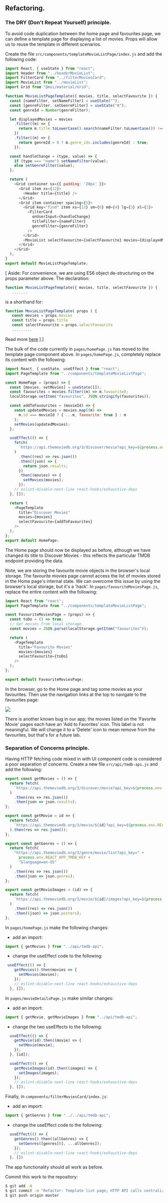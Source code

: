 ## Refactoring.

### The DRY (Don't Repeat Yourself) principle.

To avoid code duplication between the home page and favourites page, we can define a template page for displaying a list of movies. Props will allow us to reuse the template in different scenarios.

Create the file `src/components/templateMovieListPage/index.js` and add the following code:

```js
import React, { useState } from "react";
import Header from "../headerMovieList";
import FilterCard from "../filterMoviesCard";
import MovieList from "../movieList";
import Grid from "@mui/material/Grid";

function MovieListPageTemplate({ movies, title, selectFavourite }) {
  const [nameFilter, setNameFilter] = useState("");
  const [genreFilter, setGenreFilter] = useState("0");
  const genreId = Number(genreFilter);

  let displayedMovies = movies
    .filter((m) => {
      return m.title.toLowerCase().search(nameFilter.toLowerCase()) !== -1;
    })
    .filter((m) => {
      return genreId > 0 ? m.genre_ids.includes(genreId) : true;
    });

  const handleChange = (type, value) => {
    if (type === "name") setNameFilter(value);
    else setGenreFilter(value);
  };

  return (
    <Grid container sx={{ padding: '20px' }}>
      <Grid item xs={12}>
        <Header title={title} />
      </Grid>
      <Grid item container spacing={5}>
        <Grid key="find" item xs={12} sm={6} md={4} lg={3} xl={2}>
          <FilterCard
            onUserInput={handleChange}
            titleFilter={nameFilter}
            genreFilter={genreFilter}
          />
        </Grid>
        <MovieList selectFavourite={selectFavourite} movies={displayedMovies}></MovieList>
      </Grid>
    </Grid>
  );
}
export default MovieListPageTemplate;
```
[ Aside: For convenience, we are using ES6 object de-structuring on the props parameter above. The declaration: 
~~~js
function MovieListPageTemplate({ movies, title, selectFavourite }) {
   .......
~~~
is a shorthand for:
~~~js
function MovieListPageTemplate( props ) {
   const movies = props.movies
   const title = props.title
   const selectFavourite = props.selectFavourite
   .........
~~~
Read more [here](https://dmitripavlutin.com/javascript-object-destructuring/)
].]

The bulk of the code currently in `pages/homePage.js` has moved to the template page component above. In `pages/homePage.js`, completely replace its content with the following:
```js
import React, { useState, useEffect } from "react";
import PageTemplate from "../components/templateMovieListPage";

const HomePage = (props) => {
  const [movies, setMovies] = useState([]);
  const favourites = movies.filter((m) => m.favourite);
  localStorage.setItem("favourites", JSON.stringify(favourites));

  const addToFavourites = (movieId) => {
    const updatedMovies = movies.map((m) =>
      m.id === movieId ? { ...m, favourite: true } : m
    );
    setMovies(updatedMovies);
  };

  useEffect(() => {
    fetch(
      `https://api.themoviedb.org/3/discover/movie?api_key=${process.env.REACT_APP_TMDB_KEY}&language=en-US&include_adult=false&page=1`
    )
      .then((res) => res.json())
      .then((json) => {
        return json.results;
      })
      .then((movies) => {
        setMovies(movies);
      });
    // eslint-disable-next-line react-hooks/exhaustive-deps
  }, []);

  return (
    <PageTemplate
      title="Discover Movies"
      movies={movies}
      selectFavourite={addToFavourites}
    />
  );
};
export default HomePage;
```
The Home page should now be displayed as before, although we have changed its title to Discover Movies - this reflects the particular TMDB endpoint providing the data. 

Note, we are storing the favourite movie objects in the browser's local storage. The favourite movies page cannot access the list of movies stored in the Home page's internal state. We can overcome this issue by using the browser's local storage, but it's a 'hack'. In `pages/favouriteMoviesPage.js`, replace the entire content with the following:

```js
import React from "react";
import PageTemplate from "../components/templateMovieListPage";

const FavouriteMoviesPage = (props) => {
  const toDo = () => true;
  // Get movies from local storage.
  const movies = JSON.parse(localStorage.getItem("favourites")); 

  return (
    <PageTemplate
      title="Favourite Movies"
      movies={movies}
      selectFavourite={toDo}
    />
  );
};

export default FavouriteMoviesPage;
```
In the browser, go to the Home page and tag some movies as your favourites. Then use the navigation links at the top to navigate to the favourites page:

![][favpage]

There is another known bug in our app; the movies listed on the 'Favorite Movie' pages each have an 'Add to Favorites' icon. This label is not meaningful. We will change it to a 'Delete' icon to mean remove from the favourites, but that's for a future lab.

### Separation of Concerns principle.

Having HTTP fetching code mixed in with UI component code is considered a poor separation of concerns. Create a new file `src/api/tmdb-api.js` and add the following:

```js
export const getMovies = () => {
  return fetch(
    `https://api.themoviedb.org/3/discover/movie?api_key=${process.env.REACT_APP_TMDB_KEY}&language=en-US&include_adult=false&page=1`
  )
    .then(res => res.json())
    .then(json => json.results);
};

export const getMovie = id => {
  return fetch(
    `https://api.themoviedb.org/3/movie/${id}?api_key=${process.env.REACT_APP_TMDB_KEY}`
  ).then(res => res.json());
};

export const getGenres = () => {
  return fetch(
    "https://api.themoviedb.org/3/genre/movie/list?api_key=" +
      process.env.REACT_APP_TMDB_KEY +
      "&language=en-US"
  )
    .then(res => res.json())
    .then(json => json.genres);
};

export const getMovieImages = (id) => {
  return fetch(
    `https://api.themoviedb.org/3/movie/${id}/images?api_key=${process.env.REACT_APP_TMDB_KEY}`
  )
    .then((res) => res.json())
    .then((json) => json.posters);
};
```
In `pages/homePage.js` make the following changes:

- add an import:
```js
import { getMovies } from "../api/tmdb-api";
```
- change the useEffect code to the following:
```js
 useEffect(() => {
    getMovies().then(movies => {
      setMovies(movies);
    });
    // eslint-disable-next-line react-hooks/exhaustive-deps
  }, []);
```
In `pages/movieDetailsPage.js` make similar changes:

- add an import:
```js
import { getMovie, getMovieImages } from "../api/tmdb-api";
```

- change the two useEffects to the following:
```js
  useEffect(() => {
    getMovie(id).then((movie) => {
      setMovie(movie);
    });
  }, [id]);

  useEffect(() => {
    getMovieImages(id).then((images) => {
      setImages(images);
    });
    // eslint-disable-next-line react-hooks/exhaustive-deps
  }, []);
```
Finally, in `components/filterMoviesCard/index.js`:

- add an import:
```js
import { getGenres } from "../../api/tmdb-api";
```
- change the useEffect code to the following:
```js
  useEffect(() => {
    getGenres().then((allGenres) => {
      setGenres([genres[0], ...allGenres]);
    });
    // eslint-disable-next-line react-hooks/exhaustive-deps
  }, [])
```
The app functionality should all work as before.

Commit this work to the repository:
~~~bash
$ git add -A
$ git commit -m "Refactor: Template list page; HTTP API calls centralized."
$ git push origin master
~~~

[favpage]: ./img/favpage.png
